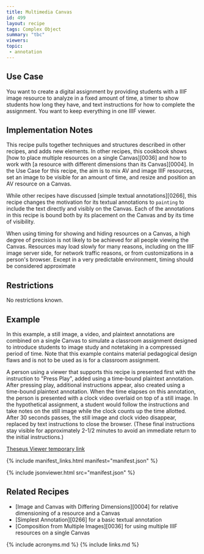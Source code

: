 ```yaml
---
title: Multimedia Canvas
id: 499
layout: recipe
tags: Complex Object
summary: "tbc"
viewers:
topic: 
 - annotation
---
```


## Use Case

You want to create a digital assignment by providing students with a IIIF image resource to analyze in a fixed amount of time, a timer to show students how long they have, and text instructions for how to complete the assignment. You want to keep everything in one IIIF viewer.

## Implementation Notes

This recipe pulls together techniques and structures described in other recipes, and adds new elements. In other recipes, this cookbook shows [how to place multiple resources on a single Canvas][0036] and how to work with [a resource with different dimensions than its Canvas][0004]. In the Use Case for this recipe, the aim is to mix AV and image IIIF resources, set an image to be visible for an amount of time, and resize and position an AV resource on a Canvas.

While other recipes have discussed [simple textual annotations][0266], this recipe changes the motivation for its textual annotations to `painting` to include the text directly and visibly on the Canvas. Each of the annotations in this recipe is bound both by its placement on the Canvas and by its time of visibility.

When using timing for showing and hiding resources on a Canvas, a high degree of precision is not likely to be achieved for all people viewing the Canvas. Resources may load slowly for many reasons, including on the IIIF image server side, for network traffic reasons, or from customizations in a person's browser. Except in a very predictable environment, timing should be considered approximate

## Restrictions

No restrictions known.

## Example

In this example, a still image, a video, and plaintext annotations are combined on a single Canvas to simulate a classroom assignment designed to introduce students to image study and notetaking in a compressed period of time. Note that this example contains material pedagogical design flaws and is not to be used as is for a classroom assignment.

A person using a viewer that supports this recipe is presented first with the instruction to "Press Play", added using a time-bound plaintext annotation. After pressing play, additional instructions appear, also created using a time-bound plaintext annotation. When the time elapses on this annotation, the person is presented with a clock video overlaid on top of a still image. In the hypothetical assignment, a student would follow the instructions and take notes on the still image while the clock counts up the time allotted. After 30 seconds passes, the still image and clock video disappear, replaced by text instructions to close the browser. (These final instructions stay visible for approximately 2-1/2 minutes to avoid an immediate return to the initial instructions.)

[Theseus Viewer temporary link](https://theseus-viewer.netlify.app/?iiif-content=http://localhost:4000//recipe/0489-multimedia-canvas/manifest.json)

{% include manifest_links.html manifest="manifest.json" %}

{% include jsonviewer.html src="manifest.json" %}

## Related Recipes

* [Image and Canvas with Differing Dimensions][0004] for relative dimensioning of a resource and a Canvas
* [Simplest Annotation][0266] for a basic textual annotation
* [Composition from Multiple Images][0036] for using multiple IIIF resources on a single Canvas

{% include acronyms.md %}
{% include links.md %}

